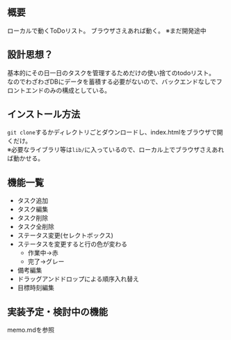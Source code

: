 ## 概要
ローカルで動くToDoリスト。
ブラウザさえあれば動く。
※まだ開発途中
## 設計思想？
基本的にその日一日のタスクを管理するためだけの使い捨てのtodoリスト。  
なのでわざわざDBにデータを蓄積する必要がないので、バックエンドなしでフロントエンドのみの構成としている。
## インストール方法
```git clone```するかディレクトリごとダウンロードし、index.htmlをブラウザで開くだけ。  
※必要なライブラリ等は```lib/```に入っているので、ローカル上でブラウザさえあれば動かせる。
## 機能一覧
- タスク追加
- タスク編集
- タスク削除
- タスク全削除
- ステータス変更(セレクトボックス)
- ステータスを変更すると行の色が変わる
  - 作業中→赤
  - 完了→グレー
- 備考編集
- ドラッグアンドドロップによる順序入れ替え
- 目標時刻編集
## 実装予定・検討中の機能
memo.mdを参照
